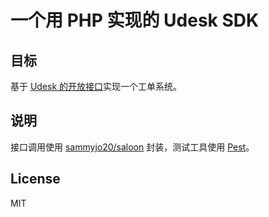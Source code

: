 一个用 PHP 实现的 Udesk SDK 
===================

## 目标

基于 [Udesk 的开放接口](https://www.udesk.cn/doc/apiv2/intro/)实现一个工单系统。

## 说明

接口调用使用 [sammyjo20/saloon](https://docs.saloon.dev/) 封装，测试工具使用 [Pest](https://pestphp.com/)。


## License

MIT
